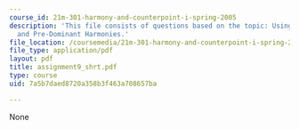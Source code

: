 ```yaml
---
course_id: 21m-301-harmony-and-counterpoint-i-spring-2005
description: 'This file consists of questions based on the topic: Using Tonic, Dominant,
  and Pre-Dominant Harmonies.'
file_location: /coursemedia/21m-301-harmony-and-counterpoint-i-spring-2005/7a5b7daed8720a358b3f463a708657ba_assignment9_shrt.pdf
file_type: application/pdf
layout: pdf
title: assignment9_shrt.pdf
type: course
uid: 7a5b7daed8720a358b3f463a708657ba

---
```

None